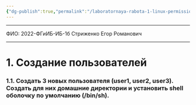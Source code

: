 ```yaml
---
{"dg-publish":true,"permalink":"/laboratornaya-rabota-1-linux-permissions/","tags":["gardenEntry"],"dgShowFileTree":true}
---
```


***
ФИО: 2022-ФГиИБ-ИБ-1б Стриженко Егор Романович
***
# 1. Создание пользователей
### 1.1. Создать 3 новых пользователя (user1, user2, user3). Создать для них домашние директории и установить shell оболочку по умолчанию (/bin/sh).

